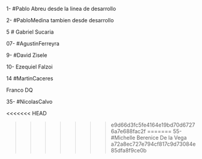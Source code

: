 1- #Pablo Abreu desde la linea de desarrollo

2- #PabloMedina tambien desde desarrollo

5 # Gabriel Sucaria

07- #AgustinFerreyra

9- #David Zisele

10- Ezequiel Falzoi

14 #MartinCaceres

Franco DQ

35- #NicolasCalvo

<<<<<<< HEAD


>>>>>>> e9d66d3fc5fe4164e19bd70d67276a7e688fac2f
=======
55- #Michelle Berenice De la Vega
>>>>>>> a72a8ec727e794cf817c9d73084e85dfa8f9ce0b
